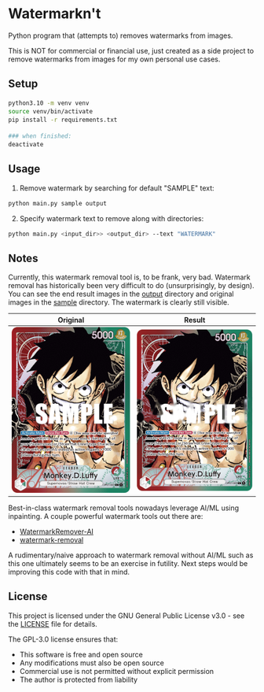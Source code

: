 # Watermarkn't

Python program that (attempts to) removes watermarks from images. 

This is NOT for commercial or financial use, just created as a side project to remove watermarks from images for my own personal use cases.

## Setup

```bash
python3.10 -m venv venv
source venv/bin/activate
pip install -r requirements.txt

### when finished:
deactivate 
```

## Usage

1. Remove watermark by searching for default "SAMPLE" text:
```bash
python main.py sample output
```

2. Specify watermark text to remove along with directories:
```bash
python main.py <input_dir>> <output_dir> --text "WATERMARK"
```

## Notes

Currently, this watermark removal tool is, to be frank, very bad. Watermark removal has historically been very difficult to do (unsurprisingly, by design). You can see the end result images in the [output](./output/) directory and original images in the [sample](./sample/) directory. The watermark is clearly still visible.

Original | Result
:-------------------------:|:-------------------------:
![SAMPLE](./sample/OP01-003_p1.png) | ![OUTPUT](./output/OP01-003_p1.png)

Best-in-class watermark removal tools nowadays leverage AI/ML using inpainting. A couple powerful watermark tools out there are:
- [WatermarkRemover-AI](https://github.com/D-Ogi/WatermarkRemover-AI)
- [watermark-removal](https://github.com/zuruoke/watermark-removal)

A rudimentary/naive approach to watermark removal without AI/ML such as this one ultimately seems to be an exercise in futility. Next steps would be improving this code with that in mind.

## License

This project is licensed under the GNU General Public License v3.0 - see the [LICENSE](LICENSE) file for details.

The GPL-3.0 license ensures that:
- This software is free and open source
- Any modifications must also be open source
- Commercial use is not permitted without explicit permission
- The author is protected from liability